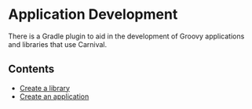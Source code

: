 # Application Development

There is a Gradle plugin to aid in the development of Groovy applications and libraries that use Carnival.  

 
## Contents
- [Create a library](app-dev-library.md)
- [Create an application](app-dev-application.md)
